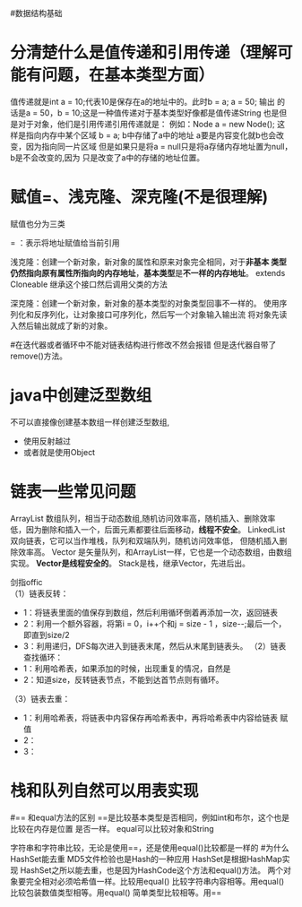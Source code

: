 #数据结构基础
# 分清楚什么是值传递和引用传递（理解可能有问题，在基本类型方面）
值传递就是int a = 10;代表10是保存在a的地址中的。此时b = a; a = 50; 输出
的话是a = 50，b = 10;这是一种值传递对于基本类型好像都是值传递String 
也是但是对于对象，他们是引用传递引用传递就是：
例如：Node a = new Node();
这样是指向内存中某个区域
b = a;
b中存储了a中的地址
a要是内容变化就b也会改变，因为指向同一片区域
但是如果只是将a = null只是将a存储内存地址置为null，b是不会改变的,因为
只是改变了a中的存储的地址位置。

# 赋值=、浅克隆、深克隆(不是很理解)
赋值也分为三类

= ：表示将地址赋值给当前引用

浅克隆：创建一个新对象，新对象的属性和原来对象完全相同，对于**非基本
类型仍然指向原有属性所指向的内存地址**，**基本类型**是**不一样的内存地址**。
extends Cloneable
继承这个接口然后调用父类的方法

深克隆：创建一个新对象，新对象的基本类型的对象类型回事不一样的。
使用序列化和反序列化，让对象接口可序列化，然后写一个对象输入输出流
将对象先读入然后输出就成了新的对象。

#在迭代器或者循环中不能对链表结构进行修改不然会报错
但是迭代器自带了remove()方法。

# java中创建泛型数组
不可以直接像创建基本数组一样创建泛型数组,
- 使用反射越过
- 或者就是使用Object

# 链表一些常见问题
ArrayList 数组队列，相当于动态数组,随机访问效率高，随机插入、删除效率
低，因为删除和插入一个，后面元素都要往后面移动，**线程不安全**。
LinkedList 双向链表，它可以当作堆栈，队列和双端队列，随机访问效率低，
但随机插入删除效率高。
Vector 是矢量队列，和ArrayList一样，它也是一个动态数组，由数组实现。
**Vector是线程安全的**。
Stack是栈，继承Vector，先进后出。

剑指offic<br>
（1）链表反转：
- 1：将链表里面的值保存到数组，然后利用循环倒着再添加一次，返回链表
- 2：利用一个额外容器，将第i = 0，i++个和j = size - 1 ，size--;最后一个，
即直到size/2
- 3：利用递归，DFS每次进入到链表末尾，然后从末尾到链表头。
（2）链表查找循环：<br>
- 1：利用哈希表，如果添加的时候，出现重复的情况，自然是
- 2：知道size，反转链表节点，不能到达首节点则有循环。

（3）链表去重：<br>
- 1：利用哈希表，将链表中内容保存再哈希表中，再将哈希表中内容给链表
    赋值
- 2：
- 3：

# 栈和队列自然可以用表实现

#== 和equal方法的区别
==是比较基本类型是否相同，例如int和布尔，这个也是比较在内存是位置
是否一样。
equal可以比较对象和String

字符串和字符串比较，无论是使用==，还是使用equal()比较都是一样的
#为什么HashSet能去重
MD5文件检验也是Hash的一种应用
HashSet是根据HashMap实现
HashSet之所以能去重，也是因为HashCode这个方法和equal()方法。
两个对象要完全相对必须哈希值一样。比较用equal()
比较字符串内容相等。用equal()
比较包装数值类型相等。用equal()
简单类型比较相等。用==

